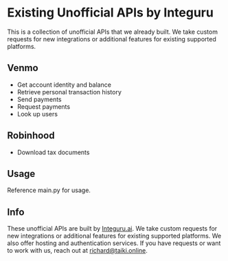 # Existing Unofficial APIs by Integuru

This is a collection of unofficial APIs that we already built. We take custom requests for new integrations or additional features for existing supported platforms.

## Venmo

* Get account identity and balance 
* Retrieve personal transaction history
* Send payments
* Request payments
* Look up users

## Robinhood

* Download tax documents

## Usage

Reference main.py for usage.

## Info

These unofficial APIs are built by [Integuru.ai](https://integuru.ai). We take custom requests for new integrations or additional features for existing supported platforms. We also offer hosting and authentication services. If you have requests or want to work with us, reach out at richard@taiki.online.
